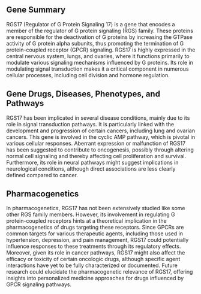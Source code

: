 ## Gene Summary
RGS17 (Regulator of G Protein Signaling 17) is a gene that encodes a member of the regulator of G protein signaling (RGS) family. These proteins are responsible for the deactivation of G proteins by increasing the GTPase activity of G protein alpha subunits, thus promoting the termination of G protein-coupled receptor (GPCR) signaling. RGS17 is highly expressed in the central nervous system, lungs, and ovaries, where it functions primarily to modulate various signaling mechanisms influenced by G proteins. Its role in modulating signal transduction makes it a critical component in numerous cellular processes, including cell division and hormone regulation.

## Gene Drugs, Diseases, Phenotypes, and Pathways
RGS17 has been implicated in several disease conditions, mainly due to its role in signal transduction pathways. It is particularly linked with the development and progression of certain cancers, including lung and ovarian cancers. This gene is involved in the cyclic AMP pathway, which is pivotal in various cellular responses. Aberrant expression or malfunction of RGS17 has been suggested to contribute to oncogenesis, possibly through altering normal cell signaling and thereby affecting cell proliferation and survival. Furthermore, its role in neural pathways might suggest implications in neurological conditions, although direct associations are less clearly defined compared to cancer.

## Pharmacogenetics
In pharmacogenetics, RGS17 has not been extensively studied like some other RGS family members. However, its involvement in regulating G protein-coupled receptors hints at a theoretical implication in the pharmacogenetics of drugs targeting these receptors. Since GPCRs are common targets for various therapeutic agents, including those used in hypertension, depression, and pain management, RGS17 could potentially influence responses to these treatments through its regulatory effects. Moreover, given its role in cancer pathways, RGS17 might also affect the efficacy or toxicity of certain oncologic drugs, although specific agent interactions have yet to be fully characterized or documented. Future research could elucidate the pharmacogenetic relevance of RGS17, offering insights into personalized medicine approaches for drugs influenced by GPCR signaling pathways.